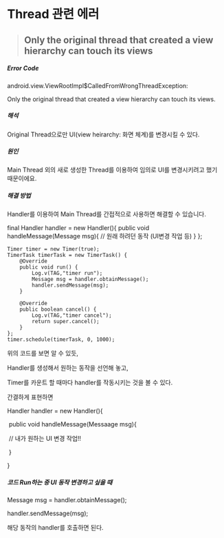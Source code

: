 # Thread 관련 에러

> ## Only the original thread that created a view hierarchy can touch its views

##### Error Code

android.view.ViewRootImpl$CalledFromWrongThreadException: 

Only the original thread that created a view hierarchy can touch its views.



##### 해석

Original Thread으로만 UI(view heirarchy: 화면 체계)를 변경시킬 수 있다.



##### 원인 

Main Thread 외의 새로 생성한 Thread를 이용하여 임의로 UI를 변경시키려고 했기 때문이에요. 



##### 해결 방법 

Handler를 이용하여 Main Thread를 간접적으로 사용하면 해결할 수 있습니다.



final Handler handler = new Handler(){
    public void handleMessage(Message msg){
        // 원래 하려던 동작 (UI변경 작업 등)
    }
};

```
Timer timer = new Timer(true);
TimerTask timerTask = new TimerTask() {
    @Override
    public void run() {
        Log.v(TAG,"timer run");
        Message msg = handler.obtainMessage();
        handler.sendMessage(msg);
    }

    @Override
    public boolean cancel() {
        Log.v(TAG,"timer cancel");
        return super.cancel();
    }
};
timer.schedule(timerTask, 0, 1000);
```



위의 코드를 보면 알 수 있듯,

Handler를 생성해서 원하는 동작을 선언해 놓고, 

Timer를 카운트 할 때마다 handler를 작동시키는 것을 볼 수 있다.



 간결하게 표현하면

Handler handler = new Handler(){

​	public void handleMessage(Messaage msg){

​		// 내가 원하는 UI 변경 작업!!

​	}

}



##### 코드 Run하는 중 UI 동작 변경하고 싶을 때 

Message msg = handler.obtainMessage();

handler.sendMessage(msg);

해당 동작의 handler를 호출하면 된다.